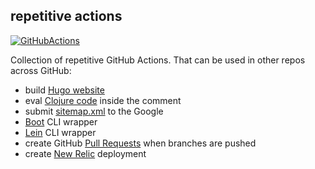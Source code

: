 ## repetitive actions

[![GitHubActions](https://img.shields.io/badge/listed%20on-GitHubActions-blue.svg)](https://github-actions.netlify.com/materials/repetitive)

Collection of repetitive GitHub Actions.
That can be used in other repos across GitHub:

 - build [Hugo website](./hugo/README.md)
 - eval [Clojure code](./clojure/README.md) inside the comment
 - submit [sitemap.xml](./submit-sitemap.md) to the Google
 - [Boot](./boot.md) CLI wrapper
 - [Lein](./lein.md) CLI wrapper
 - create GitHub [Pull Requests](./auto-pull-request.md) 
 when branches are pushed
 - create [New Relic](./newrelic.md) deployment